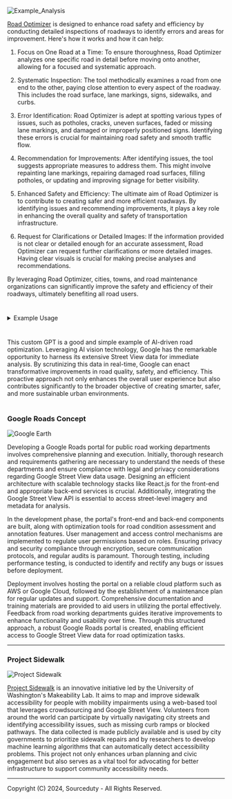 ![Example_Analysis](https://github.com/sourceduty/Road_Optimizer/assets/123030236/a2bec0d3-8398-444e-9ca8-84d60ce36510)

[Road Optimizer](https://chat.openai.com/g/g-LjAxDdlH9-road-optimizer) is designed to enhance road safety and efficiency by conducting detailed inspections of roadways to identify errors and areas for improvement. Here's how it works and how it can help:

1. Focus on One Road at a Time: To ensure thoroughness, Road Optimizer analyzes one specific road in detail before moving onto another, allowing for a focused and systematic approach.

2. Systematic Inspection: The tool methodically examines a road from one end to the other, paying close attention to every aspect of the roadway. This includes the road surface, lane markings, signs, sidewalks, and curbs.

3. Error Identification: Road Optimizer is adept at spotting various types of issues, such as potholes, cracks, uneven surfaces, faded or missing lane markings, and damaged or improperly positioned signs. Identifying these errors is crucial for maintaining road safety and smooth traffic flow.

4. Recommendation for Improvements: After identifying issues, the tool suggests appropriate measures to address them. This might involve repainting lane markings, repairing damaged road surfaces, filling potholes, or updating and improving signage for better visibility.

5. Enhanced Safety and Efficiency: The ultimate aim of Road Optimizer is to contribute to creating safer and more efficient roadways. By identifying issues and recommending improvements, it plays a key role in enhancing the overall quality and safety of transportation infrastructure.

6. Request for Clarifications or Detailed Images: If the information provided is not clear or detailed enough for an accurate assessment, Road Optimizer can request further clarifications or more detailed images. Having clear visuals is crucial for making precise analyses and recommendations.

By leveraging Road Optimizer, cities, towns, and road maintenance organizations can significantly improve the safety and efficiency of their roadways, ultimately benefiting all road users.

#

<details><summary>Example Usage</summary>
<br>

![Example](https://github.com/sourceduty/Road_Optimizer/assets/123030236/dcd74cd3-2a08-46e7-bb75-58169a69dfbc)

Analysis and Recommendations for East 26th St N, Tulsa, Oklahoma (Construction Zone):

1. Construction Zone:
   - Active construction site with machinery and workers present.
   - Ensure clear signage marking the construction zone for driver awareness.

2. Temporary Signage:
   - The "Speed Limit 25" sign should be more stable and visible.
   - Consider using more durable and prominent signs for key warnings.

3. Road Surface Conditions:
   - Regular cleaning needed to remove dirt and debris from the roadway.
   - This helps maintain traction and safety, especially for motorcycles.

4. Lane Markings:
   - Implement clear, temporary lane markings to guide traffic safely around the work area.

5. Barriers:
   - Orange construction barrels should be evenly spaced and positioned to direct traffic clearly.

6. Sidewalks:
   - Provide clear signage for pedestrian detours if sidewalks are closed or obstructed.

7. Work Zone Indicators:
   - Use advanced warning signs, flaggers, or other indicators for extensive road work and detours.

8. Construction Access:
   - Clearly mark construction site entrances to prevent unauthorized access and ensure safety.

Post-Construction Improvements:
- Ensure the road surface is smooth and free from construction debris.
- Repaint lane markings if necessary.
- Replace any temporary signs with permanent, durable signage.
- Restore sidewalks and curbs to safe conditions for pedestrians.

Regular inspections by project management are crucial to maintain effective temporary traffic control and ensure safety throughout the construction period.

<br>
</details>

#

This custom GPT is a good and simple example of AI-driven road optimization. Leveraging AI vision technology, Google has the remarkable opportunity to harness its extensive Street View data for immediate analysis. By scrutinizing this data in real-time, Google can enact transformative improvements in road quality, safety, and efficiency. This proactive approach not only enhances the overall user experience but also contributes significantly to the broader objective of creating smarter, safer, and more sustainable urban environments.

#
### Google Roads Concept

![Google Earth](https://github.com/user-attachments/assets/35fe62f5-09a5-4d8d-9a47-7eb69f28166d)

Developing a Google Roads portal for public road working departments involves comprehensive planning and execution. Initially, thorough research and requirements gathering are necessary to understand the needs of these departments and ensure compliance with legal and privacy considerations regarding Google Street View data usage. Designing an efficient architecture with scalable technology stacks like React.js for the front-end and appropriate back-end services is crucial. Additionally, integrating the Google Street View API is essential to access street-level imagery and metadata for analysis.

In the development phase, the portal's front-end and back-end components are built, along with optimization tools for road condition assessment and annotation features. User management and access control mechanisms are implemented to regulate user permissions based on roles. Ensuring privacy and security compliance through encryption, secure communication protocols, and regular audits is paramount. Thorough testing, including performance testing, is conducted to identify and rectify any bugs or issues before deployment.

Deployment involves hosting the portal on a reliable cloud platform such as AWS or Google Cloud, followed by the establishment of a maintenance plan for regular updates and support. Comprehensive documentation and training materials are provided to aid users in utilizing the portal effectively. Feedback from road working departments guides iterative improvements to enhance functionality and usability over time. Through this structured approach, a robust Google Roads portal is created, enabling efficient access to Google Street View data for road optimization tasks.

***

### Project Sidewalk

![Project Sidewalk](https://github.com/sourceduty/Road_Optimizer/assets/123030236/0ba2a4f1-77ae-4beb-b73b-023c4b15b3b2)

[Project Sidewalk](https://sidewalk-sea.cs.washington.edu/?referrer=scistarter)  is an innovative initiative led by the University of Washington's Makeability Lab. It aims to map and improve sidewalk accessibility for people with mobility impairments using a web-based tool that leverages crowdsourcing and Google Street View. Volunteers from around the world can participate by virtually navigating city streets and identifying accessibility issues, such as missing curb ramps or blocked pathways. The data collected is made publicly available and is used by city governments to prioritize sidewalk repairs and by researchers to develop machine learning algorithms that can automatically detect accessibility problems. This project not only enhances urban planning and civic engagement but also serves as a vital tool for advocating for better infrastructure to support community accessibility needs.

***
Copyright (C) 2024, Sourceduty - All Rights Reserved.
